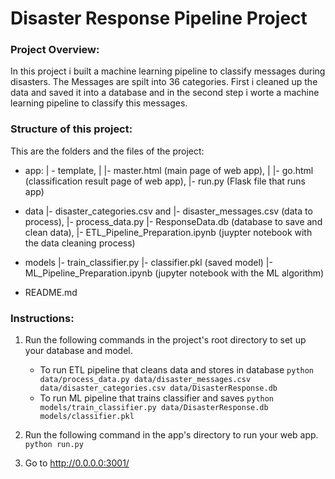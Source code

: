 # Disaster Response Pipeline Project

### Project Overview:
In this project i built a machine learning pipeline to classify messages during disasters.
The Messages are spilt into 36 categories. 
First i cleaned up the data and saved it into a database and in the second step i worte a machine learning pipeline to classify this messages.

### Structure of this project:

This are the folders and the files of the project:

- app:
| - template, 
| |- master.html (main page of web app),
| |- go.html (classification result page of web app),
|- run.py (Flask file that runs app)

- data
|- disaster_categories.csv  and 
|- disaster_messages.csv  (data to process),
|- process_data.py
|- ResponseData.db   (database to save and clean data),
|- ETL_Pipeline_Preparation.ipynb (juypter notebook with the data cleaning process)

- models
|- train_classifier.py
|- classifier.pkl  (saved model)
|- ML_Pipeline_Preparation.ipynb (jupyter notebook with the ML algorithm)

- README.md

### Instructions:
1. Run the following commands in the project's root directory to set up your database and model.

    - To run ETL pipeline that cleans data and stores in database
        `python data/process_data.py data/disaster_messages.csv data/disaster_categories.csv data/DisasterResponse.db`
    - To run ML pipeline that trains classifier and saves
        `python models/train_classifier.py data/DisasterResponse.db models/classifier.pkl`

2. Run the following command in the app's directory to run your web app.
    `python run.py`

3. Go to http://0.0.0.0:3001/


